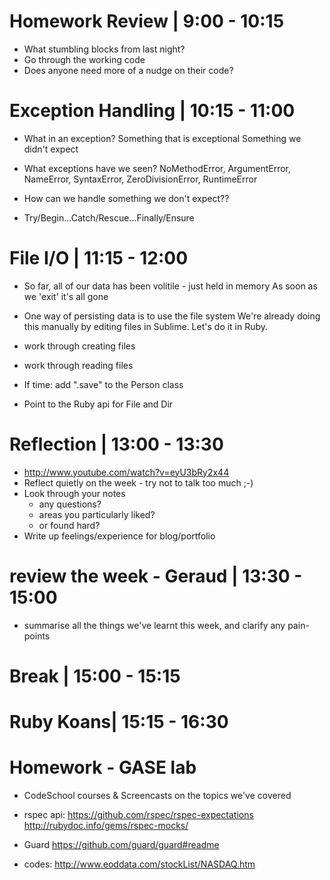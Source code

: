 # Homework Review | 9:00 - 10:15
- What stumbling blocks from last night?
- Go through the working code
- Does anyone need more of a nudge on their code?


# Exception Handling | 10:15 - 11:00

- What in an exception?
  Something that is exceptional
  Something we didn't expect
  
- What exceptions have we seen?
  NoMethodError, ArgumentError, NameError, SyntaxError, ZeroDivisionError, RuntimeError

- How can we handle something we don't expect??

- Try/Begin...Catch/Rescue...Finally/Ensure


# File I/O | 11:15 - 12:00
- So far, all of our data has been volitile - just held in memory
  As soon as we 'exit' it's all gone
  
- One way of persisting data is to use the file system
  We're already doing this manually by editing files in Sublime.
  Let's do it in Ruby.
  
- work through creating files

- work through reading files

- If time: add ".save" to the Person class

- Point to the Ruby api for File and Dir

# Reflection | 13:00 - 13:30
- http://www.youtube.com/watch?v=eyU3bRy2x44
- Reflect quietly on the week - try not to talk too much ;-)
- Look through your notes 
  - any questions?
  - areas you particularly liked?
  - or found hard?
- Write up feelings/experience for blog/portfolio


# review the week - Geraud | 13:30 - 15:00
- summarise all the things we've learnt this week, and clarify any pain-points
    
# Break | 15:00 - 15:15

# Ruby Koans| 15:15 - 16:30

# Homework - GASE lab
- CodeSchool courses & Screencasts on the topics we've covered

- rspec api: 
  https://github.com/rspec/rspec-expectations
  http://rubydoc.info/gems/rspec-mocks/

- Guard
  https://github.com/guard/guard#readme

- codes:
  http://www.eoddata.com/stockList/NASDAQ.htm
